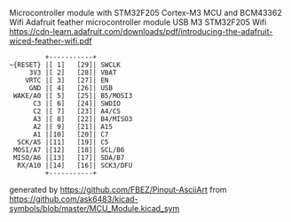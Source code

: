 Microcontroller module with STM32F205 Cortex-M3 MCU and BCM43362 Wifi
Adafruit feather microcontroller module USB M3 STM32F205 Wifi
https://cdn-learn.adafruit.com/downloads/pdf/introducing-the-adafruit-wiced-feather-wifi.pdf


	         +-----------+
	~{RESET} |[ 1]   [29]| SWCLK
	     3V3 |[ 2]   [28]| VBAT
	    VRTC |[ 3]   [27]| EN
	     GND |[ 4]   [26]| USB
	 WAKE/A0 |[ 5]   [25]| B5/MOSI3
	      C3 |[ 6]   [24]| SWDIO
	      C2 |[ 7]   [23]| A4/CS
	      A3 |[ 8]   [22]| B4/MISO3
	      A2 |[ 9]   [21]| A15
	      A1 |[10]   [20]| C7
	  SCK/A5 |[11]   [19]| C5
	 MOSI/A7 |[12]   [18]| SCL/B6
	 MISO/A6 |[13]   [17]| SDA/B7
	  RX/A10 |[14]   [16]| SCK3/DFU
	         +-----------+


generated by https://github.com/FBEZ/Pinout-AsciiArt from https://github.com/ask6483/kicad-symbols/blob/master/MCU_Module.kicad_sym
